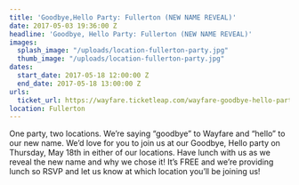 ```yaml
---
title: 'Goodbye,Hello Party: Fullerton (NEW NAME REVEAL)'
date: 2017-05-03 19:36:00 Z
headline: 'Goodbye, Hello Party: Fullerton (NEW NAME REVEAL)'
images:
  splash_image: "/uploads/location-fullerton-party.jpg"
  thumb_image: "/uploads/location-fullerton-party.jpg"
dates:
  start_date: 2017-05-18 12:00:00 Z
  end_date: 2017-05-18 13:00:00 Z
urls:
  ticket_url: https://wayfare.ticketleap.com/wayfare-goodbye-hello-party-fullerton/
location: Fullerton
---
```


One party, two locations.
We’re saying “goodbye” to Wayfare and “hello” to our new name. We’d love for you to join us at our Goodbye, Hello party on Thursday, May 18th in either of our locations. Have lunch with us as we reveal the new name and why we chose it! It’s FREE and we’re providing lunch so RSVP and let us know at which location you’ll be joining us!